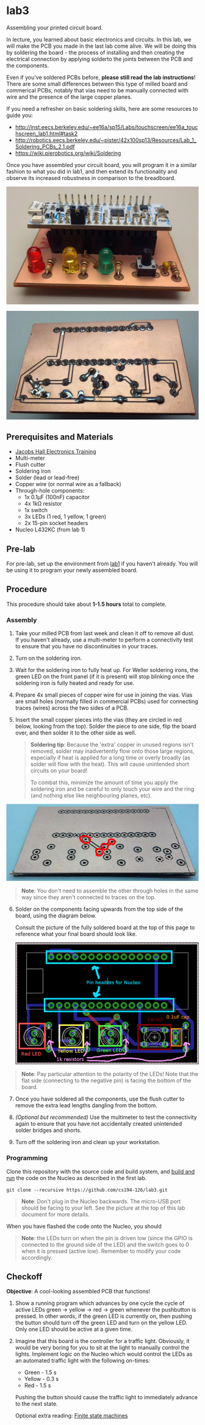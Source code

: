# lab3
Assembling your printed circuit board.

In lecture, you learned about basic electronics and circuits. In this lab, we
will make the PCB you made in the last lab come alive. We will be doing this by
soldering the board - the process of installing and then creating the electrical
connection by applying solderto the joints between the PCB and the components.

Even if you've soldered PCBs before, **please still read the lab instructions**!
There are some small differences between this type of milled board and
commerical PCBs, notably that vias need to be manually connected with wire and
the presence of the large copper planes.

If you need a refresher on basic soldering skills, here are some resources to
guide you:

* http://inst.eecs.berkeley.edu/~ee16a/sp15/Labs/touchscreen/ee16a_touchscreen_lab1.html#task2
* http://robotics.eecs.berkeley.edu/~pister/42x100sp13/Resources/Lab_1_Soldering_PCBs_2.1.pdf
* https://wiki.pierobotics.org/wiki/Soldering

Once you have assembled your circuit board, you will program it in a similar
fashion to what you did in lab1, and then extend its functionality and observe
its increased robustness in comparison to the breadboard.

![Top side of the assembled board](/images/pcb_top.jpg?raw=true)

![Bottom side of the assembled board](/images/pcb_bottom.jpg?raw=true)

## Prerequisites and Materials

* [Jacobs Hall Electronics Training](https://bcourses.berkeley.edu/courses/1353091/pages/electronics-lab-module)
* Multi-meter
* Flush cutter
* Soldering iron
* Solder (lead or lead-free)
* Copper wire (or normal wire as a fallback)
* Through-hole components:
  * 1x 0.1μF (100nF) capacitor
  * 4x 1kΩ resistor
  * 1x switch
  * 3x LEDs (1 red, 1 yellow, 1 green)
  * 2x 15-pin socket headers
* Nucleo L432KC (from lab 1)

## Pre-lab

For pre-lab, set up the environment from [lab1](https://github.com/cs194-126/lab1)
if you haven't already. You will be using it to program your newly assembled
board.

## Procedure

This procedure should take about **1-1.5 hours** total to complete.

### Assembly

1. Take your milled PCB from last week and clean it off to remove all dust.
   If you haven't already, use a multi-meter to perform a connectivity test to
   ensure that you have no discontinuities in your traces.

2. Turn on the soldering iron.

3. Wait for the soldering iron to fully heat up. For Weller soldering irons, the
   green LED on the front panel (if it is present) will stop blinking once the
   soldering iron is fully heated and ready for use.

4. Prepare 4x small pieces of copper wire for use in joining the vias. Vias are
   small holes (normally filled in commercial PCBs) used for connecting traces
   (wires) across the two sides of a PCB.

5. Insert the small copper pieces into the vias (they are circled in red below,
   looking from the top). Solder the piece to one side, flip the board over, and
   then solder it to the other side as well.

   > **Soldering tip**: Because the 'extra' copper in unused regions isn't
   > removed, solder may inadvertently flow onto those large regions, especially
   > if heat is applied for a long time or overly broadly (as solder will flow
   > with the heat). This will cause unintended short circuits on your board!
   >
   > To combat this, minimize the amount of time you apply the soldering iron
   > and be careful to only touch your wire and the ring (and nothing else like
   > neighbouring planes, etc).

  <!---
  TODO: add pictures for this procedure?
  -->

  ![Vias in red](/images/pcb_top_vias.jpg?raw=true)

  > **Note**: You don't need to assemble the other through holes in the same way
  > since they aren't connected to traces on the top.

6. Solder on the components facing upwards from the top side of the board, using
   the diagram below.

   Consult the picture of the fully soldered board at the top of this page to
   reference what your final board should look like.

   ![Components](/images/components.png?raw=true)

  > **Note**: Pay particular attention to the polarity of the LEDs! Note that
  > the flat side (connecting to the negative pin) is facing the bottom of the
  > board.

7. Once you have soldered all the components, use the flush cutter to remove the
   extra lead lengths dangling from the bottom.

8. *(Optional but recommended)* Use the multimeter to test the connectivity
   again to ensure that you have not accidentally created unintended solder
   bridges and shorts.

9. Turn off the soldering iron and clean up your workstation.

### Programming

Clone this repository with the source code and build system, and [build and run](https://github.com/cs194-126/lab1#build--sanity-check)
the code on the Nucleo as described in the first lab.

```
git clone --recursive https://github.com/cs194-126/lab3.git
```

> **Note**: Don't plug in the Nucleo backwards. The micro-USB port should be
> facing to your left. See the picture at the top of this lab document for more
> details.

When you have flashed the code onto the Nucleo, you should

> **Note**: the LEDs turn on when the pin is driven low (since the GPIO is
> connected to the ground side of the LED) and the switch goes to 0 when it is
> pressed (active low).
> Remember to modify your code accordingly.


## Checkoff

**Objective**: A cool-looking assembled PCB that functions!

1. Show a running program which advances by one cycle the cycle of active LEDs
   green → yellow → red → green whenever the pushbutton is pressed.
   In other words, if the green LED is currently on, then pushing the button
   should turn off the green LED and turn on the yellow LED.
   Only one LED should be active at a given time.

2. Imagine that this board is the controller for a traffic light. Obviously, it
   would be very boring for you to sit at the light to manually control the
   lights. Implement logic on the Nucleo which would control the LEDs as an
   automated traffic light with the following on-times:
    * Green - 1.5 s
    * Yellow - 0.3 s
    * Red - 1.5 s

   Pushing the button should cause the traffic light to immediately advance to
   the next state.

   Optional extra reading: [Finite state machines](http://inst.eecs.berkeley.edu/~cs150/sp12/resources/FSM.pdf)
